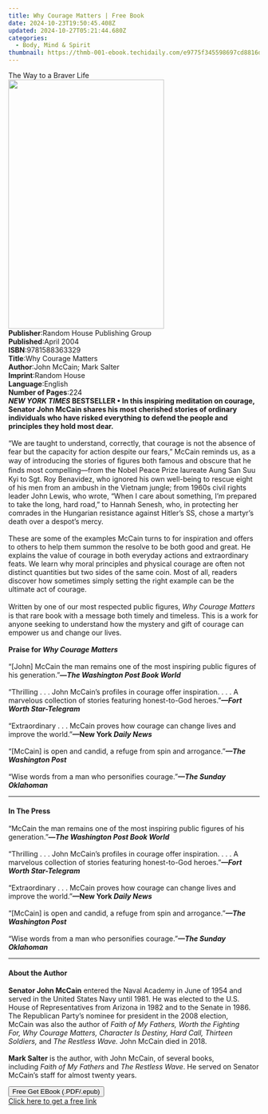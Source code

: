 ```yaml
---
title: Why Courage Matters | Free Book
date: 2024-10-23T19:50:45.408Z
updated: 2024-10-27T05:21:44.680Z
categories:
  - Body, Mind & Spirit
thumbnail: https://thmb-001-ebook.techidaily.com/e9775f345598697cd8816d2e4480c9a5f170fd7d33173eda22f6516f2c8f8479.jpg
---
```

<main id="book-container">
  <div class="flex flex-col">
    <div class="book-brief flex-1 py-6 px-4 sm:p-6 md:py-10 md:px-8">
      <!-- brief-->
      <div class="book-brief-main">The Way to a Braver Life</div>
    </div>
    <div
      class="book-meta-info flex-1 grid gap-4 col-start-1 col-end-3 row-start-1 sm:mb-6 sm:grid-cols-4 lg:gap-6 lg:col-start-2 lg:row-end-6 lg:row-span-6 lg:mb-0"
    >
      <div
        class="book-meta-info-left place-content-center mt-4 p-4 text-sm leading-6 col-start-2 col-span-2 dark:text-slate-400"
      >
        <img
          class="w-full h-500 object-cover rounded-lg sm:h-255 sm:col-span-2 lg:col-span-full"
          src="https://img-001-ebook.techidaily.com/05a114f48ad2c8d9099b52a44bb95f3b5dc921fc73c16c915e48b400b76f12a6.jpg"
          alt=""
          width="312"
          height="500"
        />
      </div>
      <div
        class="book-meta-info-right mt-2 col-start-1 row-start-2 col-span-3 self-center"
      >
        <!-- meta data  -->
        <div class="flex flex-col px-4 md:px-8">
          <div class="flex-1">
            <strong>Publisher</strong>:<span class="px-2"
              >Random House Publishing Group</span
            >
          </div>
          <div class="flex-1">
            <strong>Published</strong>:<span class="px-2">April 2004</span>
          </div>
          <div class="flex-1">
            <strong>ISBN</strong>:<span class="px-2">9781588363329</span>
          </div>
          <div class="flex-1">
            <strong>Title</strong>:<span class="px-2">Why Courage Matters</span>
          </div>
          <div class="flex-1">
            <strong>Author</strong>:<span class="px-2"
              >John McCain; Mark Salter</span
            >
          </div>
          <div class="flex-1">
            <strong>Imprint</strong>:<span class="px-2">Random House</span>
          </div>
          <div class="flex-1">
            <strong>Language</strong>:<span class="px-2">English</span>
          </div>
          <div class="flex-1">
            <strong>Number of Pages</strong>:<span class="px-2">224</span>
          </div>
        </div>
      </div>
    </div>
    <div class="book-description flex-1 py-6 px-4 sm:p-6 md:py-10 md:px-8">
      <div class="book-description-main">
        <div accordion-content="" id="description">
          <b
            ><i>NEW YORK TIMES&nbsp;</i>BESTSELLER&nbsp;•&nbsp;In this inspiring
            meditation on courage, Senator John McCain shares his most cherished
            stories of ordinary individuals who have risked everything to defend
            the people and principles they hold most dear.</b
          ><br /><br />
          “We are taught to understand, correctly, that courage is not the
          absence of fear but the capacity for action despite our fears,” McCain
          reminds us, as a way of introducing the stories of ﬁgures both famous
          and obscure that he ﬁnds most compelling—from the Nobel Peace Prize
          laureate Aung San Suu Kyi to Sgt. Roy Benavidez, who ignored his own
          well-being to rescue eight of his men from an ambush in the Vietnam
          jungle; from 1960s civil rights leader John Lewis, who wrote, “When I
          care about something, I’m prepared to take the long, hard road,” to
          Hannah Senesh, who, in protecting her comrades in the Hungarian
          resistance against Hitler’s SS, chose a martyr’s death over a despot’s
          mercy.<br /><br />
          These are some of the examples McCain turns to for inspiration and
          offers to others to help them summon the resolve to be both good and
          great. He explains the value of courage in both everyday actions and
          extraordinary feats. We learn why moral principles and physical
          courage are often not distinct quantities but two sides of the same
          coin. Most of all, readers discover how sometimes simply setting the
          right example can be the ultimate act of courage.<br /><br />
          Written by one of our most respected public ﬁgures,
          <i>Why Courage Matters</i> is that rare book with a message both
          timely and timeless. This is a work for anyone seeking to understand
          how the mystery and gift of courage can empower us and change our
          lives.<br /><br /><b>Praise for <i>Why Courage Matters</i></b
          ><br /><br />“[John] McCain the man remains one of the most inspiring
          public figures of his generation.”<b
            >—<i>The Washington Post Book World</i></b
          ><br /><br />“Thrilling . . . John McCain’s profiles in courage offer
          inspiration. . . . A marvelous collection of stories featuring
          honest-to-God heroes.”<b><i>—Fort Worth Star-Telegram</i></b
          ><br /><br />“Extraordinary . . . McCain proves how courage can change
          lives and improve the world.”<b>—New York&nbsp;<i>Daily News</i></b
          ><br /><br />“[McCain] is open and candid, a refuge from spin and
          arrogance.”<b><i>—The Washington Post</i></b
          ><br /><br />“Wise words from a man who personifies courage.”<b
            ><i>—The Sunday Oklahoman</i></b
          >
        </div>
        <div class="accordion-fader"></div>
      </div>
    </div>
    <div class="book-excerpts flex-1 py-6 px-4 sm:p-6 md:py-10 md:px-8">
      <!-- excerpts-->
      <div class="book-excerpts-main">
        <hr />
        <h4 class="placeholder placeholder-heading">
          <span>In The Press</span>
        </h4>
        <p>
          “McCain the man remains one of the most inspiring public figures of
          his generation.”<b>—<i>The Washington Post Book World</i></b
          ><br /><br />
          “Thrilling . . . John McCain’s profiles in courage offer inspiration.
          . . . A marvelous collection of stories featuring honest-to-God
          heroes.”<b><i>—Fort Worth Star-Telegram</i></b
          ><br /><br />
          “Extraordinary . . . McCain proves how courage can change lives and
          improve the world.”<b>—New York <i>Daily News</i></b
          ><br /><br />
          “[McCain] is open and candid, a refuge from spin and arrogance.”<b
            ><i>—The Washington Post</i></b
          ><br /><br />
          “Wise words from a man who personifies courage.”<b
            ><i>—The Sunday Oklahoman</i></b
          >
        </p>
      </div>
    </div>
    <div class="book-about-author flex-1 py-6 px-4 sm:p-6 md:py-10 md:px-8">
      <!-- about author-->
      <div class="book-main-author-main">
        <hr />
        <h4 class="placeholder placeholder-heading">
          <span>About the Author</span>
        </h4>
        <p>
          <b>Senator John McCain</b>&nbsp;entered the Naval Academy in June of
          1954 and served in the United States Navy until 1981. He was elected
          to the U.S. House of Representatives from Arizona in 1982 and to the
          Senate in 1986. The Republican Party’s nominee for president in the
          2008 election, McCain&nbsp;was also&nbsp;the author of&nbsp;<i
            >Faith of My Fathers,&nbsp;Worth the Fighting For,&nbsp;Why Courage
            Matters,&nbsp;Character Is Destiny,&nbsp;Hard Call, Thirteen
            Soldiers,</i
          >&nbsp;and&nbsp;<i>The Restless Wave.</i>&nbsp;John McCain died in
          2018.<br />&nbsp;<br /><b>Mark Salter</b>&nbsp;is the author, with
          John McCain, of several books, including&nbsp;<i
            >Faith of My Fathers&nbsp;</i
          >and&nbsp;<i>The Restless Wave</i>. He served on Senator McCain’s
          staff for almost twenty years.
        </p>
      </div>
    </div>
    <div class="book-free-get flex-1 py-6 px-4 sm:p-6 md:py-10 md:px-8">
      <button
        id="btn-free-get"
        class="bg-blue-500 hover:bg-blue-700 text-white font-bold py-2 px-4 rounded"
      >
        Free Get EBook (.PDF/.epub)
      </button>
      <div id="countdown-display" class="px-2 text-lg mt-2"></div>
      <a
        id="free-link"
        class="hidden bg-blue-500 hover:bg-blue-700 text-white font-bold py-2 px-4 rounded"
        href="https://www.ebooks.com/en-us/book/208767/why-courage-matters/john-mccain/"
        target="_blank"
        >Click here to get a free link</a
      >
    </div>
    <script>
      let countdownTime = 0;
      let countdownInterval = null;
      document
        .getElementById('btn-free-get')
        .addEventListener('click', startCountdown);
      function startCountdown() {
        countdownTime = new Date().getTime() + 60000 * 3;
        countdownInterval = setInterval(updateCountdown, 1000);
        document.getElementById('btn-free-get').disabled = true;
        document
          .getElementById('btn-free-get')
          .classList.add('bg-gray-500', 'cursor-not-allowed');
      }
      function updateCountdown() {
        let currentTime = new Date().getTime();
        let timeLeft = countdownTime - currentTime;
        let secondsLeft = Math.floor(timeLeft / 1000);
        document.getElementById('countdown-display').innerHTML =
          `Remaining time: ${secondsLeft} seconds.`;
        if (secondsLeft <= 0) {
          clearInterval(countdownInterval);
          document.getElementById('btn-free-get').classList.add('hidden');
          document.getElementById('free-link').classList.remove('hidden');
          document.getElementById('countdown-display').innerHTML = '';
        }
      }
    </script>
  </div>
</main>

<ins class="adsbygoogle"
      style="display:block"
      data-ad-client="ca-pub-7571918770474297"
      data-ad-slot="8358498916"
      data-ad-format="auto"
      data-full-width-responsive="true"></ins>
    